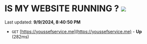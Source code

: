 # IS MY WEBSITE RUNNING ? [![](https://img.shields.io/static/v1?label=Sponsor&message=%E2%9D%A4&logo=GitHub&color=%23fe8e86)](https://github.com/sponsors/Youssef-Lehmam)

Last updated: **9/9/2024, 8:40:50 PM**

- `GET` [https://youssefservice.me](https://youssefservice.me) - **Up** (282ms)
